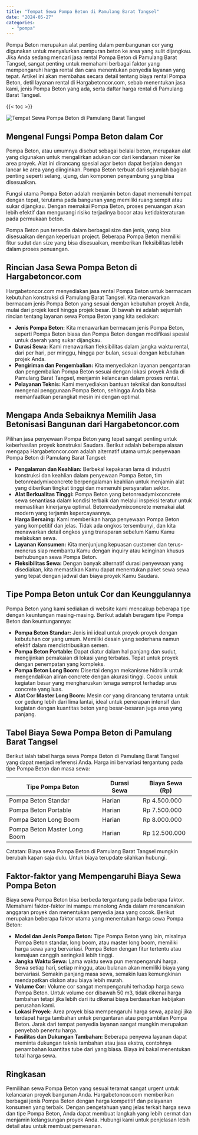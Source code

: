 ```yaml
---
title: "Tempat Sewa Pompa Beton di Pamulang Barat Tangsel"
date: "2024-05-27"
categories: 
  - "pompa"
---
```




Pompa Beton merupakan alat penting dalam pembangunan cor yang digunakan untuk menyalurkan campuran beton ke area yang sulit dijangkau. Jika Anda sedang mencari jasa rental Pompa Beton di Pamulang Barat Tangsel, sangat penting untuk memahami berbagai faktor yang mempengaruhi harga rental dan cara menentukan penyedia layanan yang tepat. Artikel ini akan membahas secara detail tentang biaya rental Pompa Beton, detil layanan rental di Hargabetoncor.com, sebab menentukan jasa kami, jenis Pompa Beton yang ada, serta daftar harga rental di Pamulang Barat Tangsel.

{{< toc >}}

![Tempat Sewa Pompa Beton di Pamulang Barat Tangsel](https://hargareadymixid.github.io/pompa/concrete-pump%20(13).png)

## Mengenal Fungsi Pompa Beton dalam Cor

Pompa Beton, atau umumnya disebut sebagai belalai beton, merupakan alat yang digunakan untuk mengalirkan adukan cor dari kendaraan mixer ke area proyek. Alat ini dirancang spesial agar beton dapat berjalan dengan lancar ke area yang diinginkan. Pompa Beton terbuat dari sejumlah bagian penting seperti selang, ujung, dan komponen penyambung yang bisa disesuaikan.

Fungsi utama Pompa Beton adalah menjamin beton dapat memenuhi tempat dengan tepat, terutama pada bangunan yang memiliki ruang sempit atau sukar dijangkau. Dengan memakai Pompa Beton, proses penuangan akan lebih efektif dan mengurangi risiko terjadinya bocor atau ketidakteraturan pada permukaan beton.

Pompa Beton pun tersedia dalam berbagai size dan jenis, yang bisa disesuaikan dengan keperluan project. Beberapa Pompa Beton memiliki fitur sudut dan size yang bisa disesuaikan, memberikan fleksibilitas lebih dalam proses penuangan.

## Rincian Jasa Sewa Pompa Beton di Hargabetoncor.com

Hargabetoncor.com menyediakan jasa rental Pompa Beton untuk bermacam kebutuhan konstruksi di Pamulang Barat Tangsel. Kita menawarkan bermacam jenis Pompa Beton yang sesuai dengan kebutuhan proyek Anda, mulai dari projek kecil hingga projek besar. Di bawah ini adalah sejumlah rincian tentang layanan sewa Pompa Beton yang kita sediakan:

- **Jenis Pompa Beton:** Kita menawarkan bermacam jenis Pompa Beton, seperti Pompa Beton biasa dan Pompa Beton dengan modifikasi spesial untuk daerah yang sukar dijangkau.
- **Durasi Sewa:** Kami menawarkan fleksibilitas dalam jangka waktu rental, dari per hari, per minggu, hingga per bulan, sesuai dengan kebutuhan projek Anda.
- **Pengiriman dan Pengembalian:** Kita menyediakan layanan pengantaran dan pengembalian Pompa Beton sesuai dengan lokasi proyek Anda di Pamulang Barat Tangsel, menjamin kelancaran dalam proses rental.
- **Pelayanan Teknis:** Kami menyediakan bantuan teknikal dan konsultasi mengenai penggunaan Pompa Beton, sehingga Anda bisa memanfaatkan perangkat mesin ini dengan optimal.

## Mengapa Anda Sebaiknya Memilih Jasa Betonisasi Bangunan dari Hargabetoncor.com

Pilihan jasa penyewaan Pompa Beton yang tepat sangat penting untuk keberhasilan proyek konstruksi Saudara. Berikut adalah beberapa alasan mengapa Hargabetoncor.com adalah alternatif utama untuk penyewaan Pompa Beton di Pamulang Barat Tangsel:

- **Pengalaman dan Keahlian:** Berbekal kepakaran lama di industri konstruksi dan keahlian dalam penyewaan Pompa Beton, tim betonreadymixconcrete berpengalaman keahlian untuk menjamin alat yang diberikan tingkat tinggi dan memenuhi persyaratan sektor.
- **Alat Berkualitas Tinggi:** Pompa Beton yang betonreadymixconcrete sewa senantiasa dalam kondisi terbaik dan melalui inspeksi teratur untuk memastikan kinerjanya optimal. Betonreadymixconcrete memakai alat modern yang terjamin kepercayaannya.
- **Harga Bersaing:** Kami memberikan harga penyewaan Pompa Beton yang kompetitif dan jelas. Tidak ada ongkos tersembunyi, dan kita menawarkan detail ongkos yang transparan sebelum Kamu Kamu melakukan sewa.
- **Layanan Konsumen:** Kita menjunjung kepuasan customer dan terus-menerus siap membantu Kamu dengan inquiry atau keinginan khusus berhubungan sewa Pompa Beton.
- **Fleksibilitas Sewa:** Dengan banyak alternatif durasi penyewaan yang disediakan, kita memastikan Kamu dapat menentukan paket sewa sewa yang tepat dengan jadwal dan biaya proyek Kamu Saudara.

## Tipe Pompa Beton untuk Cor dan Keunggulannya

Pompa Beton yang kami sediakan di website kami mencakup beberapa tipe dengan keuntungan masing-masing. Berikut adalah beragam tipe Pompa Beton dan keuntungannya:

- **Pompa Beton Standar:** Jenis ini ideal untuk proyek-proyek dengan kebutuhan cor yang umum. Memiliki desain yang sederhana namun efektif dalam mendistribusikan semen.
- **Pompa Beton Portable:** Dapat diatur dalam hal panjang dan sudut, mengijinkan pemakaian di lokasi yang terbatas. Tepat untuk proyek dengan penempatan yang kompleks.
- **Pompa Beton Long Boom:** Disertai dengan mekanisme hidrolik untuk mengendalikan aliran concrete dengan akurasi tinggi. Cocok untuk kegiatan besar yang mengharuskan tenaga semprot terhadap arus concrete yang luas.
- **Alat Cor Master Long Boom:** Mesin cor yang dirancang terutama untuk cor gedung lebih dari lima lantai, ideal untuk penerapan intensif dan kegiatan dengan kuantitas beton yang besar-besaran juga area yang panjang.

## Tabel Biaya Sewa Pompa Beton di Pamulang Barat Tangsel

Berikut ialah tabel harga sewa Pompa Beton di Pamulang Barat Tangsel yang dapat menjadi referensi Anda. Harga ini bervariasi tergantung pada tipe Pompa Beton dan masa sewa:

| Tipe Pompa Beton | Durasi Sewa | Biaya Sewa (Rp) |
| --- | --- | --- |
| Pompa Beton Standar | Harian | Rp 4.500.000 |
| Pompa Beton Portable | Harian | Rp 7.500.000 |
| Pompa Beton Long Boom | Harian | Rp 8.000.000 |
| Pompa Beton Master Long Boom | Harian | Rp 12.500.000 |

Catatan: Biaya sewa Pompa Beton di Pamulang Barat Tangsel mungkin berubah kapan saja dulu. Untuk biaya terupdate silahkan hubungi.

## Faktor-faktor yang Mempengaruhi Biaya Sewa Pompa Beton

Biaya sewa Pompa Beton bisa berbeda tergantung pada beberapa faktor. Memahami faktor-faktor ini mampu menolong Anda dalam merencanakan anggaran proyek dan menentukan penyedia jasa yang cocok. Berikut merupakan beberapa faktor utama yang menentukan harga sewa Pompa Beton:

- **Model dan Jenis Pompa Beton:** Tipe Pompa Beton yang lain, misalnya Pompa Beton standar, long boom, atau master long boom, memiliki harga sewa yang bervariasi. Pompa Beton dengan fitur tertentu atau kemajuan canggih seringkali lebih tinggi.
- **Jangka Waktu Sewa:** Lama waktu sewa pun mempengaruhi harga. Sewa setiap hari, setiap minggu, atau bulanan akan memiliki biaya yang bervariasi. Semakin panjang masa sewa, semakin luas kemungkinan mendapatkan diskon atau biaya lebih murah.
- **Volume Cor:** Volume cor sangat mempengaruhi terhadap harga sewa Pompa Beton. Untuk volume cor dibawah 50 m3, tidak dikenai harga tambahan tetapi jika lebih dari itu dikenai biaya berdasarkan kebijakan perusahan kami.
- **Lokasi Proyek:** Area proyek bisa mempengaruhi harga sewa, apalagi jika terdapat harga tambahan untuk pengantaran atau pengambilan Pompa Beton. Jarak dari tempat penyedia layanan sangat mungkin merupakan penyebab penentu harga.
- **Fasilitas dan Dukungan Tambahan:** Beberapa penyewa layanan dapat meminta dukungan teknis tambahan atau jasa ekstra, contohnya penambahan kuantitas tube dari yang biasa. Biaya ini bakal menentukan total harga sewa.

## Ringkasan

Pemilihan sewa Pompa Beton yang sesuai teramat sangat urgent untuk kelancaran proyek bangunan Anda. Hargabetoncor.com memberikan berbagai jenis Pompa Beton dengan harga kompetitif dan pelayanan konsumen yang terbaik. Dengan pengetahuan yang jelas terkait harga sewa dan tipe Pompa Beton, Anda dapat membuat langkah yang lebih cermat dan menjamin kelangsungan proyek Anda. Hubungi kami untuk penjelasan lebih detail atau untuk membuat pemesanan.
